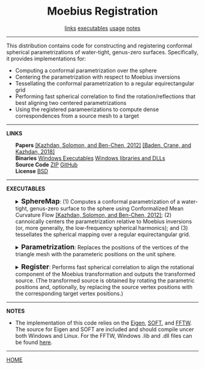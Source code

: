 <CENTER><H1>Moebius Registration</H1></CENTER>
<CENTER>
<A HREF="#LINKS">links</A>
<A HREF="#EXECUTABLE">executables</A>
<A HREF="#USAGE">usage</A>
<A HREF="#NOTES">notes</A>
</CENTER>
<HR>
This distribution contains code for constructing and registering conformal spherical parametrizations of water-tight, genus-zero surfaces. Specifically, it provides implementations for:
<UL>
<LI>Computing a conformal parametrization over the sphere
<LI>Centering the parametrization with respect to Moebius inversions
<LI>Tessellating the conformal parametrization to a regular equirectangular grid
<LI>Performing fast spherical correlation to find the rotation/reflections that best aligning two centered parametrizations
<LI>Using the registered parameerizations to compute dense correspondences from a source mesh to a target
</UL>
<HR>
<A NAME="LINKS"><B>LINKS</B></A><br>
<UL>
<B>Papers</B> <A HREF="http://www.cs.jhu.edu/~misha/MyPapers/SGP12.pdf">[Kazhdan, Solomon, and Ben-Chen, 2012]</A> <A href="http://www.cs.jhu.edu/~misha/MyPapers/SGP18.pdf">[Baden, Crane, and Kazhdan, 2018]</A><br>
<B>Binaries</B> <A href="MoebiusRegistration.x64.zip">Windows Executables</A> <A href="MoebiuseRegistration.x64.lib.zip">Windows libraries and DLLs</A><br>
<B>Source Code</B> <A href="MoebiusRegistration.zip">ZIP</A> <A HREF="https://github.com/mkazhdan/MoebiusRegistration">GitHub</A><br>
<B>License</B> <A href="license.txt">BSD</A><br>
</UL>

<HR>
<A NAME="EXECUTABLES"><B>EXECUTABLES</B></A><br>

<ul>
<dl>
<DETAILS>
<SUMMARY>
<font size="+1"><b>SphereMap</b></font>:
(1) Computes a conformal parametrization of a water-tight, genus-zero surface to the sphere using Conformalized Mean Curvature Flow <A HREF="http://www.cs.jhu.edu/~misha/MyPapers/SGP12.pdf">[Kazhdan, Solomon, and Ben-Chen, 2012]</A>; (2) cannoically centers the parametrization relative to Moebius inversions (or, more generally, the low-frequency spherical harmonics); and (3) tessellates the spherical mapping over a regular equirectangular grid.
</SUMMARY>
<dt><b>--in</b> &lt;<i>input mesh</i>&gt;</dt>
<dd> This string is the name of the file from which the point set will be read.<br>
The file is assumed to be in the <a href="http://www.cc.gatech.edu/projects/large_models/ply.html">PLY</a> format.<br>
</dd>

<dt>[<b>--out</b> &lt;<i>output triangle mesh</i>&gt;]</dt>
<dd> This string is the name of the file to which the triangle mesh will be written.<br>
The file is written in <a href="http://www.cc.gatech.edu/projects/large_models/ply.html">PLY</a> format and will contain vertices with fields "x", "y", "z" (for the original vertex positions), "px", "py", "pz" (for the associated positions on the unit sphere), and "red", "green", "blue" (for the per-vertex colors). If the input contains colors, they will be copied to the output. Otherwise, colors are assigned using the surface normals.
</dd>

<dt>[<b>--outT</b> &lt;<i>output tessellated triangle mesh</i>&gt;]</dt>
<dd> This string is the name of the file to which the mesh obtained by tessellating against a regular equirectangular grid will be written.<br>
The file is written in <a href="http://www.cc.gatech.edu/projects/large_models/ply.html">PLY</a> format and will contain vertices with fields "x", "y", "z" (for the original vertex positions), "px", "py", "pz" (for the associated positions on the unit sphere), and "red", "green", "blue" (for the per-vertex colors). If the input contains colors, they will be copied to the output. Otherwise, colors are assigned using the surface normals.
</dd>

<dt>[<b>--outG</b> &lt;<i>output spherical grid</i>&gt;]</dt>
<dd> This string is the name of the file to which the spherical grid of conformal factors will be written.<br>
If the file extension is ".sgrid", the grid will be written as a 2D array of values (in binary). If the file extension is ".ply", the grid will be visualized as a triangle mesh obtained by scaling points on the unit sphere in proportion to their value.
</dd>

<dt>[<b>--iters</b> &lt;<i>number of CMCF iterations</i>&gt;]</dt>
<dd> This integer values specifies the number of Conformalized Mean Curvature Flow iterations to be used to obtain the conformal spherical parametrization.<br>
The default value for this parameter is 100.
</dd>

<dt>[<b>--stepSize</b> &lt;<i>the temporal size of each CMCF step</i>&gt;]</dt>
<dd> This floating point values specifies the units for the temporal discretization of the Conformalized Mean Curvature Flow.<br>
The default value for this parameter is 0.1.
</dd>

<dt>[<b>--cutOff</b> &lt;<i>Moebius centering cut-off</i>&gt;]</dt>
<dd> This floating point value specifies the threshold for terminating the Moebius centering iterations.<br>
The default value for this parameter is 10^(-10).
</dd>

<dt>[<b>--degree</b> &lt;<i>spherical harmonics degree</i>&gt;]</dt>
<dd> This integer value specifies the degrees of the spherical harmonics that should be centered out using explicit advection.<BR>
If this parameter is not specified, the code reverts to centering with respect to Moebius inversions.<BR>
Only degrees 1, 2, 3, and 4 are supported at this point.
</dd>

<dt>[<b>--aSteps</b> &lt;<i>advection steps</i>&gt;]</dt>
<dd> If a spherical harmonic degree is specified, this integer value specifies the number of advection steps to be performed within each centering step.<BR>
The default value for this parameter is 4.
</dd>

<dt>[<b>--aStepSize</b> &lt;<i>advection step size</i>&gt;]</dt>
<dd> If a spherical harmonic degree is specified, this floating point value specifies the size of each advection step.<BR>
The default value for this parameter is 0.25.<BR>
<I>If the resulting spherical parameterization exhibits triangle flips, it is likely that the advection step size should be reduced.</I>
</dd>

<dt>[<b>--res</b> &lt;<i>equirectangular grid resolution</i>&gt;]</dt>
<dd> This integer value specifies the resolution of the equirectangular grid used to tessellate the spherical parametrization.<br>
The default value for this parameter is 256.
</dd>

<dt>[<b>--smooth</b> &lt;<i>spherical diffusion time</i>&gt;]</dt>
<dd> This floating point value specifies the temporal duration for the heat diffusion used to antialias the sampled spherical function.<br>
The default value for this parameter is 0.0005.
</dd>

<dt>[<b>--random</b>]</dt>
<dd> If enabled, this flag specifies that the vertices of the input mesh should be assigned random positions within the unit ball before performing the Conformalized Mean Curvature Flow. (But after extracting the stiffness matrix.)
</dd>

<dt>[<b>--noCenter</b>]</dt>
<dd> If enabled, no Moebius centering is performed after computing the conformal spherical parametrization.
</dd>

<dt>[<b>--collapse</b>]</dt>
<dd> If enabled, the triangles are falling into a single equirectangular cell are collapsed into a single quad before extracting the spherical tessellation.
</dd>

<dt>[<b>--ascii</b>]</dt>
<dd> If enabled, all PLY files are output in ASCII mode.
</dd>

<dt>[<b>--verbose</b>]</dt>
<dd> If enabled, details regarding the running times of the different stages of processing are output.
</dd>

</DETAILS>
</dl>
</ul>


<ul>
<dl>
<DETAILS>
<SUMMARY>
<font size="+1"><b>Parametrization</b></font>:
Replaces the positions of the vertices of the triangle mesh with the parameteric positions on the unit sphere.
</SUMMARY>
<dt><b>--in</b> &lt;<i>input mesh</i>&gt;</dt>
<dd> This string is the name of the file from which the parametrized triangle mesh will be read.<br>
The file is assumed to be in the <a href="http://www.cc.gatech.edu/projects/large_models/ply.html">PLY</a> format and should contain fields "x", "y", "z" (for the original vertex positions), and "px", "py", "pz" (for the associated positions on the unit sphere).
</dd>

<dt>[<b>--out</b> &lt;<i>output triangle mesh</i>&gt;]</dt>
<dd> This string is the name of the file to which the triangle mesh will be written.<br>
The file is written in <a href="http://www.cc.gatech.edu/projects/large_models/ply.html">PLY</a> format and will contain vertices with fields "x", "y", "z" (for the positions of the parameterization on the unit sphere). If the input mesh contains per-vertex colors, these will be preserved in the output.
</dd>

</DETAILS>
</dl>
</ul>


<ul>
<dl>
<DETAILS>
<SUMMARY>
<font size="+1"><b>Register</b></font>:
Performs fast spherical correlation to align the rotational component of the Moebius transformation and outputs the transformed source. (The transformed source is obtained by rotating the parametric positions and, optionally, by replacing the source vertex positions with the corresponding target vertex positions.)
</SUMMARY>
<dt><b>--in</b> &lt;<i>input source/target</i>&gt;</dt>
<dd> These pair of strings are the names of the source and target file from which the spherical parameterizations will be read.<br>
The files are either both in the <a href="http://www.cc.gatech.edu/projects/large_models/ply.html">PLY</a> format and should contain fields "x", "y", "z" (for the original vertex positions), and "px", "py", "pz" (for the associated positions on the unit sphere), or they should be the ".sgrid" files output by <B>SphereMap</B>.
</dd>

<dt>[<b>--out</b> &lt;<i>output triangle mesh</i>&gt;]</dt>
<dd> This string is the name of the file containing the source mesh with vertex positions on the target.<br>
The file is written in <a href="http://www.cc.gatech.edu/projects/large_models/ply.html">PLY</a> format.<br>
Note that this output is only supported in the case that the input is in PLY format.
</dd>

<dt>[<b>--res</b> &lt;<i>equirectangular grid resolution</i>&gt;]</dt>
<dd> This integer value specifies the resolution of the equirectangular grid used to tessellate the spherical parametrization.<br>
The default value for this parameter is 256.<br>
Note that this is only used in the case that the intput is in PLY formate.
</dd>

<dt>[<b>--smooth</b> &lt;<i>spherical diffusion time</i>&gt;]</dt>
<dd> This floating point value specifies the temporal duration for the heat diffusion used to antialias the sampled spherical function.<br>
The default value for this parameter is 0.0005.<br>
Note that this is only used in the case that the input is in PLY format.
</dd>

<dt>[<b>--cType</b> &lt;<i>correlation type</i>&gt;]</dt>
<dd> This integer value specifies how to perform correlation. A vlaue of <b>1</B> indicates that correlation should only be performed over the orthogonal transformations with determinant 1. A value of <B>2</B> indicates that the correlation should only be performed over the orthogonal transformations with determinant -1. A value of <B>3</B> indicates that the correlation should be performed over all orthogonal transformations.
The default value for this parameter is 1.
</dd>

<dt>[<b>--correspondence</b>]</dt>
<dd> If enabled, the output mesh is defined by using the triangulation of the source and setting the vertex positions to the corresponding positions on the target. Otherwise, the parameteric coordinates of the source are rotated.<BR>
Note that this is only used in the case that the input is in PLY format.
</dd>

<dt>[<b>--verbose</b>]</dt>
<dd> If enabled, details regarding the running times of the different stages of processing are output.
</dd>


</DETAILS>
</dl>
</ul>


<HR>
<A NAME="NOTES"><B>NOTES</B></A><br>
<UL>
<LI> The implementation of this code relies on the <A HREF="http://eigen.tuxfamily.org/">Eigen</A>, <A HREF="https://www.cs.dartmouth.edu/~geelong/soft/">SOFT</A>, and <A HREF="http://www.fftw.org/">FFTW</A>. The source for Eigen and SOFT are included and should compile uncer both Windows and Linux. For the FFTW, Windows .lib and .dll files can be found <A href="MoebiuseRegistration.x64.lib.zip">here</A>.
</UL>


<HR>
<A HREF="http://www.cs.jhu.edu/~misha">HOME</A>